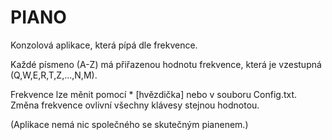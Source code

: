 # PIANO

Konzolová aplikace, která pípá dle frekvence. 

Každé písmeno (A-Z) má přiřazenou hodnotu frekvence, která je vzestupná (Q,W,E,R,T,Z,...,N,M). 

Frekvence lze měnit pomocí * [hvězdička] nebo v souboru Config.txt. Změna frekvence ovlivní všechny klávesy stejnou hodnotou. 

(Aplikace nemá nic společného se skutečným pianenem.)
